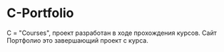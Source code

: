 # C-Portfolio
C = "Courses", проект разработан в ходе прохождения курсов. Сайт Портфолио это завершающий проект с курса.
